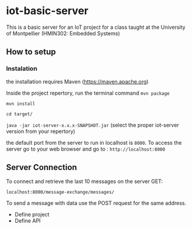 # iot-basic-server
This is a basic server for an IoT project for a class taught at the University of Montpellier (HMIN302: Embedded Systems)

## How to setup
### Instalation
the installation requires Maven (https://maven.apache.org)

Inside the project repertory, run the terminal command ```mvn package``` 

```mvn install```

```cd target/```

```java -jar iot-server-x.x.x-SNAPSHOT.jar```
(select the proper iot-server version from your repertory)

the default port from the server to run in localhost is ```8000```. To access the server go to your web browser and go to : ```http://localhost:8000```

## Server Connection

To connect and retrieve the last 10 messages on the server GET:

```localhost:8000/message-exchange/messages/```

To send a message with data use the POST request for the same address.

- Define project
- Define API
